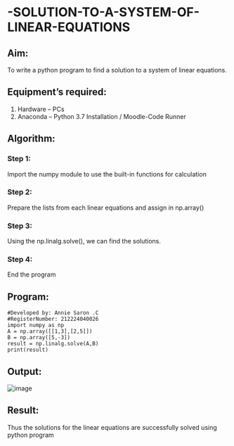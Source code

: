 # -SOLUTION-TO-A-SYSTEM-OF-LINEAR-EQUATIONS
## Aim:
To write a python program to find a solution to a system of linear equations.
## Equipment’s required:
1. 	Hardware – PCs
2. 	Anaconda – Python 3.7 Installation / Moodle-Code Runner
## Algorithm:
### Step 1: 
Import the numpy module to use the built-in functions for calculation
### Step 2: 
Prepare the lists from each linear equations and assign in np.array()
### Step 3: 
Using the np.linalg.solve(), we can find the solutions.
### Step 4: 
End the program
## Program:
```
#Developed by: Annie Saron .C
#RegisterNumber: 212224040026
import numpy as np
A = np.array([[1,3],[2,5]])
B = np.array([5,-3])
result = np.linalg.solve(A,B)
print(result)
```
## Output:
![image](https://github.com/user-attachments/assets/1d4b8d10-0218-4a43-9cda-46c9a547a831)



## Result: 
Thus the solutions for the linear equations are successfully solved using python program

